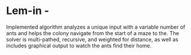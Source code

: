# Lem-in - 

Implemented algorithm analyzes a unique input with a variable number of ants and helps the colony navigate from the start of a maze to the. The solver is multi-pathed, recursive, and weighted for distance, as well as includes graphical output to watch the ants find their home.

